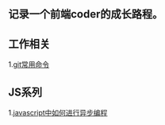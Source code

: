## 记录一个前端coder的成长路程。

## 工作相关
1.[git常用命令](https://github.com/xiaomigup/xiaomigup.github.io/issues/1)

## JS系列
1.[javascript中如何进行异步编程](https://github.com/xiaomigup/xiaomigup.github.io/issues/2)
